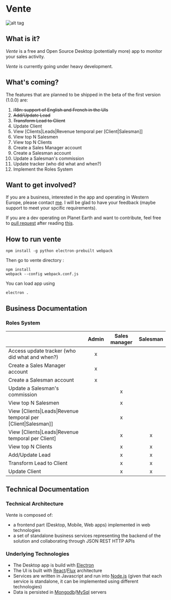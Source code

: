 # Vente
![alt tag](https://travis-ci.org/MinimalNoise/vente.svg?branch=master)

## What is it?

*Vente* is a free and Open Source Desktop (potentially more) app to monitor your sales activity.

*Vente* is currently going under heavy development.

## What's coming?

The features that are planned to be shipped in the beta of the first version (1.0.0) are:

1. ~~i18n: support of English and French in the UIs~~
2. ~~Add/Update Lead~~
3. ~~Transform Lead to Client~~
4. Update Client
5. View [Clients|Leads|Revenue temporal per [Client|Salesman]]
6. View top N Salesmen
7. View top N Clients
8. Create a Sales Manager account
9. Create a Salesman account
10. Update a Salesman's commission
11. Update tracker (who did what and when?)
12. Implement the Roles System

## Want to get involved?

If you are a business, interested in the app and operating in Western Europe, please contact [me](https://github.com/MayasHaddad). I will be glad to have your feedback (maybe support to meet your spcific requirements).

If you are a dev operating on Planet Earth and want to contribute, feel free to [pull request](https://github.com/MinimalNoise/vente/pulls) after reading [this](https://github.com/MinimalNoise/vente#technical-documentation).

## How to run vente
```
npm install -g python electron-prebuilt webpack
```
Then go to vente directory :
```
npm install
webpack --config webpack.conf.js
```
You can load app using
```
electron .
```
## Business Documentation
### Roles System

||Admin|Sales manager|Salesman
|---|:---:|:---:|:---:
|Access update tracker (who did what and when?)|x|||
|Create a Sales Manager account|x|||
|Create a Salesman account|x|||
|Update a Salesman's commission||x||
|View top N Salesmen ||x||
|View [Clients\|Leads\|Revenue temporal per [Client\|Salesman]]||x||
|View [Clients\|Leads\|Revenue temporal per Client]||x|x|
|View top N Clients||x|x|
|Add/Update Lead||x|x|
|Transform Lead to Client||x|x|
|Update Client||x|x|

## Technical Documentation
### Technical Architecture
Vente is composed of:
* a frontend part (Desktop, Mobile, Web apps) implemented in web technologies
* a set of standalone business services representing the backend of the solution and collaborating through JSON REST HTTP APIs

### Underlying Technologies
* The Desktop app is build with [Electron](http://electron.atom.io/)
* The UI is built with [React](https://facebook.github.io/react/)/[Flux](https://facebook.github.io/flux/) architecture
* Services are written in Javascript and run into [Node.js](https://nodejs.org/) (given that each service is standalone, it can be implemented using different technologies)
* Data is persisted in [Mongodb](https://www.mongodb.org/)/[MySql](https://www.mysql.com/) servers
